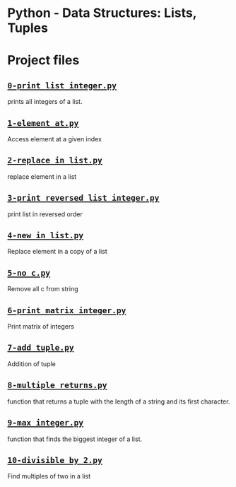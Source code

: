 # Python - Data Structures: Lists, Tuples 

# Project files



## [`0-print_list_integer.py`](0-print_list_integer.py)
prints all integers of a list.

## [`1-element_at.py`](1-element_at.py)
Access element at a given index

## [`2-replace_in_list.py`](2-replace_in_list.py)
replace element in a list

## [`3-print_reversed_list_integer.py`](3-print_reversed_list_integer.py)
print list in reversed order

## [`4-new_in_list.py`](4-new_in_list.py)
Replace element in a copy of a list

## [`5-no_c.py`](5-no_c.py)
Remove all c from string

## [`6-print_matrix_integer.py`](6-print_matrix_integer.py)
Print matrix of integers

## [`7-add_tuple.py`](7-add_tuple.py)
Addition of tuple

## [`8-multiple_returns.py`](8-multiple_returns.py)
function that returns a tuple with the length of a string and its first character.

## [`9-max_integer.py`](9-max_integer.py)
function that finds the biggest integer of a list.

## [`10-divisible_by_2.py`](10-divisible_by_2.py)
Find multiples of two in a list
